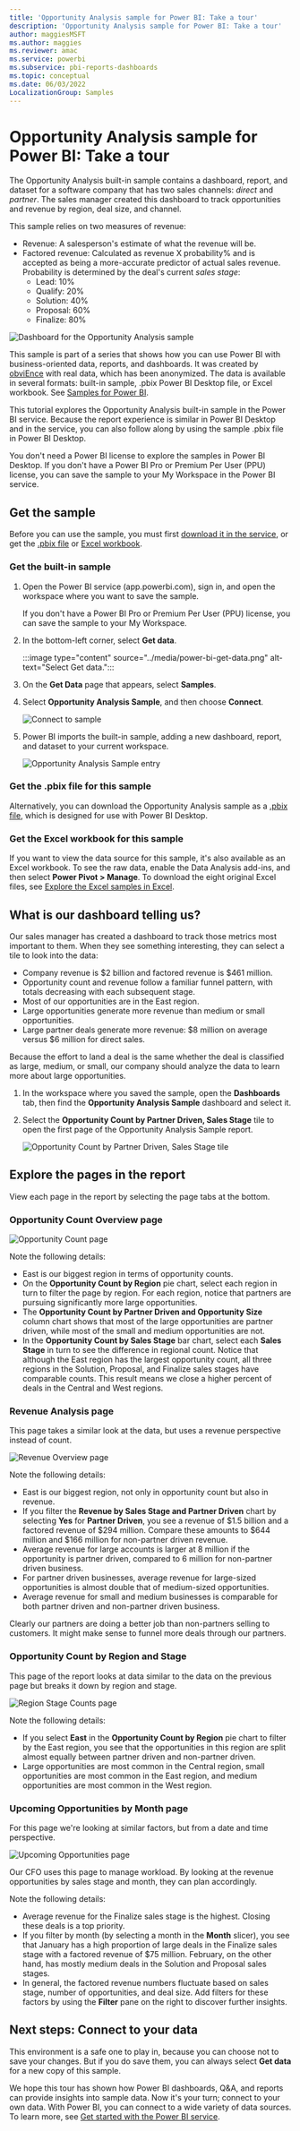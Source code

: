```yaml
---
title: 'Opportunity Analysis sample for Power BI: Take a tour'
description: 'Opportunity Analysis sample for Power BI: Take a tour'
author: maggiesMSFT
ms.author: maggies
ms.reviewer: amac
ms.service: powerbi
ms.subservice: pbi-reports-dashboards
ms.topic: conceptual
ms.date: 06/03/2022
LocalizationGroup: Samples
---
```

# Opportunity Analysis sample for Power BI: Take a tour

The Opportunity Analysis built-in sample contains a dashboard, report, and dataset for a software company that has two sales channels: *direct* and *partner*. The sales manager created this dashboard to track opportunities and revenue by region, deal size, and channel.

This sample relies on two measures of revenue:

* Revenue: A salesperson's estimate of what the revenue will be.
* Factored revenue: Calculated as revenue X probability% and is accepted as being a more-accurate predictor of actual sales revenue. Probability is determined by the deal's current *sales stage*:
  * Lead: 10%  
  * Qualify: 20%  
  * Solution: 40%  
  * Proposal: 60%  
  * Finalize: 80%

![Dashboard for the Opportunity Analysis sample](media/sample-opportunity-analysis/opportunity1.png)

This sample is part of a series that shows how you can use Power BI with business-oriented data, reports, and dashboards. It was created by [obviEnce](http://www.obvience.com/) with real data, which has been anonymized. The data is available in several formats: built-in sample, .pbix Power BI Desktop file, or Excel workbook. See [Samples for Power BI](sample-datasets.md). 

This tutorial explores the Opportunity Analysis built-in sample in the Power BI service. Because the report experience is similar in Power BI Desktop and in the service, you can also follow along by using the sample .pbix file in Power BI Desktop. 

You don't need a Power BI license to explore the samples in Power BI Desktop. If you don't have a Power BI Pro or Premium Per User (PPU) license, you can save the sample to your My Workspace in the Power BI service. 

## Get the sample

Before you can use the sample, you must first [download it in the service](#get-the-built-in-sample), or get the [.pbix file](#get-the-pbix-file-for-this-sample) or [Excel workbook](#get-the-excel-workbook-for-this-sample).

### Get the built-in sample

1. Open the Power BI service (app.powerbi.com), sign in, and open the workspace where you want to save the sample. 

    If you don't have a Power BI Pro or Premium Per User (PPU) license, you can save the sample to your My Workspace.

2. In the bottom-left corner, select **Get data**.

   :::image type="content" source="../media/power-bi-get-data.png" alt-text="Select Get data.":::

3. On the **Get Data** page that appears, select **Samples**.

4. Select **Opportunity Analysis Sample**, and then choose **Connect**.  

   ![Connect to sample](media/sample-opportunity-analysis/opportunity-connect.png)
5. Power BI imports the built-in sample, adding a new dashboard, report, and dataset to your current workspace.

   ![Opportunity Analysis Sample entry](media/sample-opportunity-analysis/opportunity-entry.png)

### Get the .pbix file for this sample

Alternatively, you can download the Opportunity Analysis sample as a [.pbix file](https://download.microsoft.com/download/9/1/5/915ABCFA-7125-4D85-A7BD-05645BD95BD8/Opportunity%20Analysis%20Sample%20PBIX.pbix), which is designed for use with Power BI Desktop.

### Get the Excel workbook for this sample

If you want to view the data source for this sample, it's also available as an Excel workbook. To see the raw data, enable the Data Analysis add-ins, and then select **Power Pivot > Manage**. To download the eight original Excel files, see [Explore the Excel samples in Excel](sample-datasets.md#explore-excel-samples-in-excel).

## What is our dashboard telling us?
Our sales manager has created a dashboard to track those metrics most important to them. When they see something interesting, they can select a tile to look into the data:

- Company revenue is $2 billion and factored revenue is $461 million.
- Opportunity count and revenue follow a familiar funnel pattern, with totals decreasing with each subsequent stage.
- Most of our opportunities are in the East region.
- Large opportunities generate more revenue than medium or small opportunities.
- Large partner deals generate more revenue: $8 million on average versus $6 million for direct sales.

Because the effort to land a deal is the same whether the deal is classified as large, medium, or small, our company should analyze the data to learn more about large opportunities.

1. In the workspace where you saved the sample, open the **Dashboards** tab, then find the **Opportunity Analysis Sample** dashboard and select it.

2. Select the **Opportunity Count by Partner Driven, Sales Stage** tile to open the first page of the Opportunity Analysis Sample report. 

    ![Opportunity Count by Partner Driven, Sales Stage tile](media/sample-opportunity-analysis/opportunity2.png)

## Explore the pages in the report

View each page in the report by selecting the page tabs at the bottom.

### Opportunity Count Overview page
![Opportunity Count page](media/sample-opportunity-analysis/opportunity3.png)

Note the following details:
* East is our biggest region in terms of opportunity counts.  
* On the **Opportunity Count by Region** pie chart, select each region in turn to filter the page by region. For each region, notice that partners are pursuing significantly more large opportunities.   
* The **Opportunity Count by Partner Driven and Opportunity Size** column chart shows that most of the large opportunities are partner driven, while most of the small and medium opportunities are not.
* In the **Opportunity Count by Sales Stage** bar chart, select each **Sales Stage** in turn to see the difference in regional count. Notice that although the East region has the largest opportunity count, all three regions in the Solution, Proposal, and Finalize sales stages have comparable counts. This result means we close a higher percent of deals in the Central and West regions.

### Revenue Analysis page
This page takes a similar look at the data, but uses a revenue perspective instead of count.  

![Revenue Overview page](media/sample-opportunity-analysis/opportunity4.png)

Note the following details:
* East is our biggest region, not only in opportunity count but also in revenue.  
* If you filter the **Revenue by Sales Stage and Partner Driven** chart by selecting **Yes** for **Partner Driven**, you see a revenue of $1.5 billion and a factored revenue of $294 million. Compare these amounts to $644 million and $166 million for non-partner driven revenue. 
* Average revenue for large accounts is larger at 8 million if the opportunity is partner driven, compared to 6 million for non-partner driven business.  
* For partner driven businesses, average revenue for large-sized opportunities is almost double that of medium-sized opportunities.  
* Average revenue for small and medium businesses is comparable for both partner driven and non-partner driven business.   

Clearly our partners are doing a better job than non-partners selling to customers. It might make sense to funnel more deals through our partners.

### Opportunity Count by Region and Stage
This page of the report looks at data similar to the data on the previous page but breaks it down by region and stage. 

![Region Stage Counts page](media/sample-opportunity-analysis/opportunity5.png)

Note the following details:
* If you select **East** in the **Opportunity Count by Region** pie chart to filter by the East region, you see that the opportunities in this region are split almost equally between partner driven and non-partner driven.
* Large opportunities are most common in the Central region, small opportunities are most common in the East region, and medium opportunities are most common in the West region.

### Upcoming Opportunities by Month page
For this page we're looking at similar factors, but from a date and time perspective. 
 
![Upcoming Opportunities page](media/sample-opportunity-analysis/opportunity6.png)

Our CFO uses this page to manage workload. By looking at the revenue opportunities by sales stage and month, they can plan accordingly.

Note the following details:
* Average revenue for the Finalize sales stage is the highest. Closing these deals is a top priority.
* If you filter by month (by selecting a month in the **Month** slicer), you see that January has a high proportion of large deals in the Finalize sales stage with a factored revenue of $75 million. February, on the other hand, has mostly medium deals in the Solution and Proposal sales stages.
* In general, the factored revenue numbers fluctuate based on sales stage, number of opportunities, and deal size. Add filters for these factors by using the **Filter** pane on the right to discover further insights.

## Next steps: Connect to your data
This environment is a safe one to play in, because you can choose not to save your changes. But if you do save them, you can always select **Get data** for a new copy of this sample.

We hope this tour has shown how Power BI dashboards, Q&A, and reports can provide insights into sample data. Now it's your turn; connect to your own data. With Power BI, you can connect to a wide variety of data sources. To learn more, see [Get started with the Power BI service](../fundamentals/service-get-started.md).
